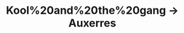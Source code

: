 ---
layout: live
title: "Kool%20and%20the%20gang &rarr; Auxerres"
number: 126
liveid: kool-and-the-gang-auxerres
videoid: zKtaBTMQonM
qui: Kool%20and%20the%20gang
ou: Auxerres
ip: 194.59.249.20
created_at: 2021-05-01T13:39:48.062Z
permalink: 126-kool-and-the-gang-auxerres
---